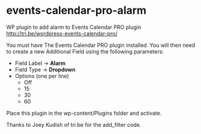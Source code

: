 events-calendar-pro-alarm
=====================

WP plugin to add alarm to Events Calendar PRO plugin
http://tri.be/wordpress-events-calendar-pro/

You must have The Events Calendar PRO plugin installed. You will then need to create a new Additional Field using the following parameters:

* Field Label -> **Alarm**
* Field Type -> **Dropdown**
* Options (one per line)
  * Off
  * 15
  * 30
  * 60

Place this plugin in the wp-content/Plugins folder and activate.

Thanks to Joey Kudish of tri.be for the add_filter code.